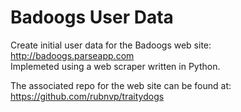 # Badoogs User Data
Create initial user data for the Badoogs web site: http://badoogs.parseapp.com <br />
Implemeted using a web scraper written in Python.

The associated repo for the web site can be found at: https://github.com/rubnvp/traitydogs 